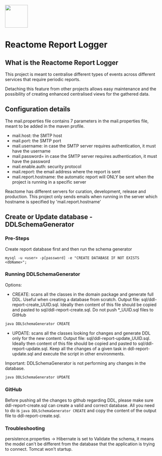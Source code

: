 [<img src=https://user-images.githubusercontent.com/6883670/31999264-976dfb86-b98a-11e7-9432-0316345a72ea.png height=75 />](https://reactome.org)

# Reactome Report Logger

## What is the Reactome Report Logger

This project is meant to centralise different types of events across different services that require periodic reports.

Detaching this feature from other projects allows easy maintenance and the possibility of creating enhanced centralised views for the gathered data.

## Configuration details

The mail.properties file contains 7 parameters in the mail.properties file, meant to be added in the maven profile.

* mail.host: the SMTP host
* mail.port: the SMTP port<br>
* mail.username: in case the SMTP server requires authentication, it must have the username
* mail.password= in case the SMTP server requires authentication, it must have the password
* mail.enable.auth: security protocol
* mail.report: the email address where the report is sent
* mail.report.hostname: the automatic report will ONLY be sent when the project is running in a specific server

Reactome has different servers for curation, development, release and production. This project only sends emails when running in the server which hostname is specified by 'mail.report.hostname'

## Create or Update database - DDLSchemaGenerator

### Pre-Steps

Create report database first and then run the schema generator

```console
mysql -u <user> -p[password] -e "CREATE DATABASE IF NOT EXISTS <dbName>";
```

### Running DDLSchemaGenerator

Options:

* CREATE: scans all the classes in the domain package and generate full DDL. Useful when creating a database from scratch. Output file: sql/ddl-report-create_UUID.sql. Ideally then content of this file should be copied and pasted to sql/ddl-report-create.sql.
Do not push *_UUID.sql files to GitHub

```java
java DDLSchemaGenerator CREATE
```

* UPDATE: scans all the classes looking for changes and generate DDL only for the new content: Output file: sql/ddl-report-update_UUID.sql. Ideally then content of this file should be copied and pasted to sql/ddl-report-update.sql.
Keep all the changes of a given task in ddl-report-update.sql and execute the script in other environments.

Important: DDLSchemaGenerator is not performing any changes in the database.

```java
java DDLSchemaGenerator UPDATE
```

### GitHub

Before pushing all the changes to github regarding DDL, please make sure ddl-report-create.sql can create a valid and correct database. All you need to do is ```java DDLSchemaGenerator CREATE``` and copy the content of the output file to ddl-report-create.sql.


### Troubleshooting

persistence.properties -> Hibernate is set to Validate the schema, it means the model can't be different from the database that the application is trying to connect. Tomcat won't startup.

